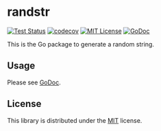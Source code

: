 # randstr

[![Test Status](https://github.com/scizorman/randstr/workflows/test/badge.svg?branch=master)](https://github.com/scizorman/randstr/actions?workflow=test)
[![codecov](https://codecov.io/gh/scizorman/randstr/branch/master/graph/badge.svg)](https://codecov.io/gh/scizorman/randstr)
[![MIT License](http://img.shields.io/badge/license-MIT-blue.svg?style=flat)](LICENSE)
[![GoDoc](https://godoc.org/github.com/scizorman/randstr?status.svg)](https://godoc.org/github.com/scizorman/randstr)

This is the Go package to generate a random string.

## Usage

Please see [GoDoc](https://godoc.org/github.com/scizorman/randstr).

## License

This library is distributed under the [MIT](LICENSE) license.
